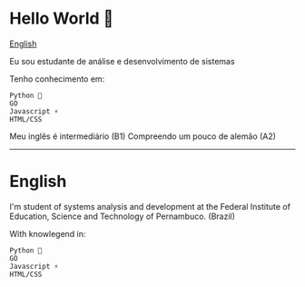 # Hello World 👋

[English](#English)

Eu sou estudante de análise e desenvolvimento de sistemas

Tenho conhecimento em:
  ~~~
  Python 🐍
  GO
  Javascript ⚡
  HTML/CSS 
  ~~~
Meu inglês é intermediário (B1)
Compreendo um pouco de alemão (A2)

---
# English

I'm student of systems analysis and development at the Federal Institute of Education, Science and Technology of Pernambuco. (Brazil)

With knowlegend in:
   ~~~
  Python 🐍
  GO
  Javascript ⚡
  HTML/CSS 
  ~~~
<!--
**SantosPereira/SantosPereira** is a ✨ _special_ ✨ repository because its `README.md` (this file) appears on your GitHub profile.

Here are some ideas to get you started:

- 🔭 I’m currently working on ...
- 🌱 I’m currently learning ...
- 👯 I’m looking to collaborate on ...
- 🤔 I’m looking for help with ...
- 💬 Ask me about ...
- 📫 How to reach me: ...
- 😄 Pronouns: ...
- ⚡ Fun fact: ...
-->
